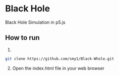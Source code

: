 # Black Hole
Black Hole Simulation in p5.js

## How to run

1. 
```bash
git clone https://github.com/smy1/Black-Whole.git
```
2. Open the index.html file in your web browser




